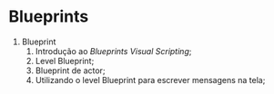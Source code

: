 # Blueprints


1. Blueprint  
   1. Introdução ao *Blueprints Visual Scripting*;
   1. Level Blueprint;
   1. Blueprint de actor;
   1. Utilizando o level Blueprint para escrever   mensagens na tela;
